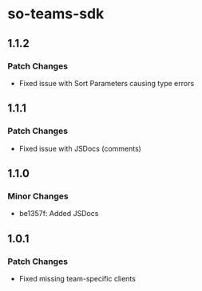 # so-teams-sdk

## 1.1.2

### Patch Changes

- Fixed issue with Sort Parameters causing type errors

## 1.1.1

### Patch Changes

- Fixed issue with JSDocs (comments)

## 1.1.0

### Minor Changes

- be1357f: Added JSDocs

## 1.0.1

### Patch Changes

- Fixed missing team-specific clients
